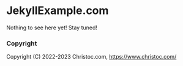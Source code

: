 # JekyllExample.com

Nothing to see here yet! Stay tuned!

### Copyright

Copyright (C) 2022-2023 Christoc.com, https://www.christoc.com/
